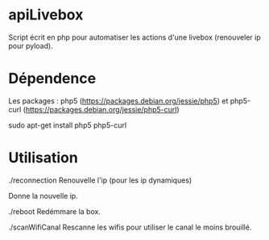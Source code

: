 # apiLivebox
Script écrit en php pour automatiser les actions d'une livebox (renouveler ip pour pyload).

# Dépendence
Les packages : php5 (https://packages.debian.org/jessie/php5) et php5-curl (https://packages.debian.org/jessie/php5-curl)

sudo apt-get install php5 php5-curl

# Utilisation

./reconnection
Renouvelle l'ip (pour les ip dynamiques)

Donne la nouvelle ip.

./reboot
Redémmare la box.

./scanWifiCanal
Rescanne les wifis pour utiliser le canal le moins brouillé.
